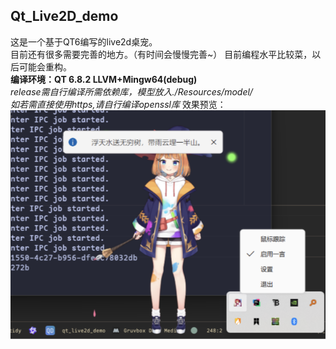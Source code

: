 ## Qt_Live2D_demo
这是一个基于QT6编写的live2d桌宠。  
目前还有很多需要完善的地方。（有时间会慢慢完善~）
目前编程水平比较菜，以后可能会重构。   
**编译环境：QT 6.8.2 LLVM+Mingw64(debug)**  
*release需自行编译所需依赖库，模型放入./Resources/model/*  
*如若需直接使用https,请自行编译openssl库*
效果预览：   
![程序效果预览](https://raw.githubusercontent.com/dggduu/qt_live2d_demo/main/program-review.png)
